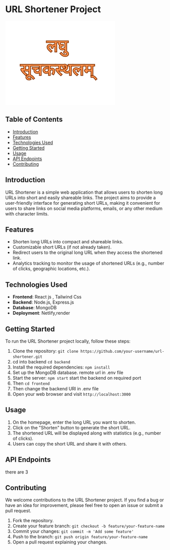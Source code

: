 # URL Shortener Project

![URL Shortener Logo](./frontend//src/assets/logo.png)

## Table of Contents

- [Introduction](#introduction)
- [Features](#features)
- [Technologies Used](#technologies-used)
- [Getting Started](#getting-started)
- [Usage](#usage)
- [API Endpoints](#api-endpoints)
- [Contributing](#contributing)

## Introduction

URL Shortener is a simple web application that allows users to shorten long URLs into short and easily shareable links. The project aims to provide a user-friendly interface for generating short URLs, making it convenient for users to share links on social media platforms, emails, or any other medium with character limits.

## Features

- Shorten long URLs into compact and shareable links.
- Customizable short URLs (if not already taken).
- Redirect users to the original long URL when they access the shortened link.
- Analytics tracking to monitor the usage of shortened URLs (e.g., number of clicks, geographic locations, etc.).

## Technologies Used

- **Frontend**: React js , Tailwind Css
- **Backend**: Node.js, Express.js
- **Database**: MongoDB
- **Deployment**: Netlify,render

## Getting Started

To run the URL Shortener project locally, follow these steps:

1. Clone the repository: `git clone https://github.com/your-username/url-shortener.git`
2. cd into backend `cd backend`
3. Install the required dependencies: `npm install`
4. Set up the MongoDB database. remote url in .env file
5. Start the server: `npm start` start the backend on required port
6. Then `cd frontend`
7. Then change the backend URl in .env file
8. Open your web browser and visit `http://localhost:3000`

## Usage

1. On the homepage, enter the long URL you want to shorten.
2. Click on the "Shorten" button to generate the short URL.
3. The shortened URL will be displayed along with statistics (e.g., number of clicks).
4. Users can copy the short URL and share it with others.

## API Endpoints

there are 3

## Contributing

We welcome contributions to the URL Shortener project. If you find a bug or have an idea for improvement, please feel free to open an issue or submit a pull request.

1. Fork the repository.
2. Create your feature branch: `git checkout -b feature/your-feature-name`
3. Commit your changes: `git commit -m 'Add some feature'`
4. Push to the branch: `git push origin feature/your-feature-name`
5. Open a pull request explaining your changes.


